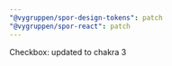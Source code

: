 ```yaml
---
"@vygruppen/spor-design-tokens": patch
"@vygruppen/spor-react": patch
---
```


Checkbox: updated to chakra 3
